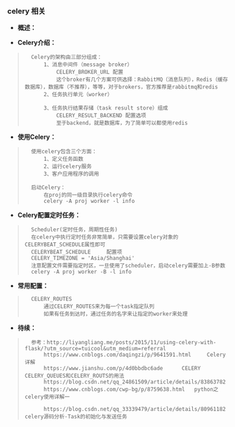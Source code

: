 ### celery 相关
- **概述：**
>
>
>
>
>
>
>

- **Celery介绍：**
>       Celery的架构由三部分组成：
>           1、消息中间件（message broker）
>               CELERY_BROKER_URL 配置
>               这个broker有几个方案可供选择：RabbitMQ（消息队列），Redis（缓存数据库），数据库（不推荐），等等，对于brokers，官方推荐是rabbitmq和redis
>           2、任务执行单元（worker）
>
>           3、任务执行结果存储（task result store）组成
>               CELERY_RESULT_BACKEND 配置选项
>               至于backend，就是数据库，为了简单可以都使用redis
>

- **使用Celery：**
>       使用celery包含三个方面：
>           1、定义任务函数
>           2、运行celery服务
>           3、客户应用程序的调用
>
>       启动Celery：
>           在proj的同一级目录执行celery命令
>           celery -A proj worker -l info
>
>

- **Celery配置定时任务：**
>       Scheduler(定时任务，周期性任务)
>       在celery中执行定时任务非常简单，只需要设置celery对象的CELERYBEAT_SCHEDULE属性即可
>       CELERYBEAT_SCHEDULE     配置项
>       CELERY_TIMEZONE = 'Asia/Shanghai'
>       注意配置文件需要指定时区，一旦使用了scheduler，启动celery需要加上-B参数
>       celery -A proj worker -B -l info
>
>

- **常用配置：**
>       CELERY_ROUTES
>           通过CELERY_ROUTES来为每一个task指定队列
>           如果有任务到达时，通过任务的名字来让指定的worker来处理
>
>
>
>
>
>
>
>
>
>
>
>
>
>
>


- **待续：**
>       参考：http://liyangliang.me/posts/2015/11/using-celery-with-flask/?utm_source=tuicool&utm_medium=referral
>           https://www.cnblogs.com/daqingzi/p/9641591.html     Celery详解
>           https://www.jianshu.com/p/4d0bbdbc6ade      CELERY CELERY_QUEUES和CELERY_ROUTS的用法
>           https://blog.csdn.net/qq_24861509/article/details/83863782
>           https://www.cnblogs.com/cwp-bg/p/8759638.html   python之celery使用详解一
>
>           https://blog.csdn.net/qq_33339479/article/details/80961182      celery源码分析-Task的初始化与发送任务
>
>
>
>
>
>
>
>
>
>
>
>
>
>
